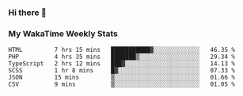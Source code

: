 ### Hi there 👋

<!--
**royschrauwen/royschrauwen** is a ✨ _special_ ✨ repository because its `README.md` (this file) appears on your GitHub profile.

Here are some ideas to get you started:

- 🔭 I’m currently working on ...
- 🌱 I’m currently learning ...
- 👯 I’m looking to collaborate on ...
- 🤔 I’m looking for help with ...
- 💬 Ask me about ...
- 📫 How to reach me: ...
- 😄 Pronouns: ...
- ⚡ Fun fact: ...
-->


### My WakaTime Weekly Stats
<!--START_SECTION:waka-->

```text
HTML         7 hrs 15 mins   ███████████▓░░░░░░░░░░░░░   46.35 %
PHP          4 hrs 35 mins   ███████▒░░░░░░░░░░░░░░░░░   29.34 %
TypeScript   2 hrs 12 mins   ███▓░░░░░░░░░░░░░░░░░░░░░   14.13 %
SCSS         1 hr 8 mins     █▓░░░░░░░░░░░░░░░░░░░░░░░   07.33 %
JSON         15 mins         ▒░░░░░░░░░░░░░░░░░░░░░░░░   01.66 %
CSV          9 mins          ▒░░░░░░░░░░░░░░░░░░░░░░░░   01.05 %
```

<!--END_SECTION:waka-->
